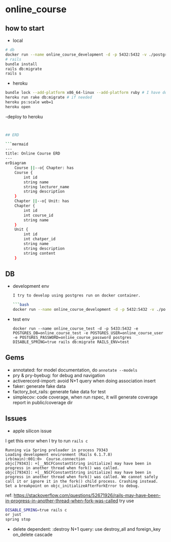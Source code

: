 # online_course

## how to start
- local
```bash
# db
docker run --name online_course_development -d -p 5432:5432 -v ./postgres_data:/var/lib/postgresql/data -e POSTGRES_DB=online_course_development -e POSTGRES_USER=online_course_user -e POSTGRES_PASSWORD=online_course_password postgres
# rails
bundle install
rails db:migrate
rails s
```

- heroku
```bash
bundle lock --add-platform x86_64-linux --add-platform ruby # I have done this, so you don't need to do this
heroku run rake db:migrate # if needed
heroku ps:scale web=1
heroku open
```

-deploy to heroku
```bash


## ERD

```mermaid
---
title: Online Course ERD
---
erDiagram
    Course ||--o{ Chapter: has
    Course {
        int id
        string name
        string lecturer_name
        string description
    }
    Chapter ||--o{ Unit: has
    Chapter {
        int id
        int course_id
        string name
    }
    Unit {
        int id
        int chatper_id
        string name
        string description
        string content
    }
```

## DB

- development env
    ```bash
    I try to develop using postgres run on docker container.
    
    ```bash
    docker run --name online_course_development -d -p 5432:5432 -v ./postgres_data:/var/lib/postgresql/data -e POSTGRES_DB=online_course_development -e POSTGRES_USER=online_course_user -e POSTGRES_PASSWORD=online_course_password postgres
    ```

- test env
    ```
    docker run --name online_course_test -d -p 5433:5432 -e POSTGRES_DB=online_course_test -e POSTGRES_USER=online_course_user -e POSTGRES_PASSWORD=online_course_password postgres
    DISABLE_SPRING=true rails db:migrate RAILS_ENV=test
    ```

## Gems

- annotated: for model documentation, do `annotate --models`
- pry & pry-byebug: for debug and navigation
- activerecord-import: avoid N+1 query when doing association insert
- faker: generate fake data
- factory_bot_rails: generate fake data for test
- simplecov: code coverage, when run rspec, it will generate coverage report in public/coverage dir

## Issues

- apple silicon issue

I get this error when I try to run `rails c`

```
Running via Spring preloader in process 79343
Loading development environment (Rails 6.1.7.8)
irb(main):001:0>  Course.connection
objc[79343]: +[__NSCFConstantString initialize] may have been in progress in another thread when fork() was called.
objc[79343]: +[__NSCFConstantString initialize] may have been in progress in another thread when fork() was called. We cannot safely call it or ignore it in the fork() child process. Crashing instead. Set a breakpoint on objc_initializeAfterForkError to debug.
```

ref: https://stackoverflow.com/questions/52671926/rails-may-have-been-in-progress-in-another-thread-when-fork-was-called
try use

```bash
DISABLE_SPRING=true rails c
or just
spring stop
```

- delete dependent: :destroy N+1 query: use destroy_all and foreign_key on_delete cascade
